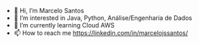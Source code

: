 - 👋 Hi, I’m Marcelo Santos
- 👀 I’m interested in Java, Python, Análise/Engenharia de Dados
- 🌱 I’m currently learning Cloud AWS
- 📫 How to reach me https://linkedin.com/in/marcelojssantos/
<!---- 💞️ I’m looking to collaborate on ...--->

<!---
MarceloJSSantos/MarceloJSSantos is a ✨ special ✨ repository because its `README.md` (this file) appears on your GitHub profile.
You can click the Preview link to take a look at your changes.
--->
